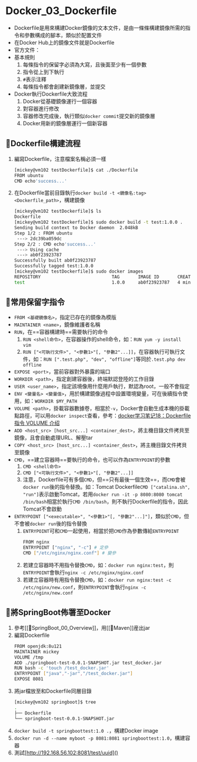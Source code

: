 # Docker_03_Dockerfile
- Dockerfile是用來構建Docker鏡像的文本文件，是由一條條構建鏡像所需的指令和參數構成的腳本，類似於配置文件
- 在Docker Hub上的鏡像文件就是Dockerfile
- 官方文件：[](https://docs.docker.com/engine/reference/builder/)
- 基本規則
	1. 每條指令的保留字必須為大寫，且後面至少有一個參數
	2. 指令從上到下執行
	3. `#`表示注釋
	4. 每條指令都會創建新鏡像層，並提交
- Docker執行Dockerfile大致流程
	1. Docker從基礎鏡像運行一個容器
	2. 對容器進行修改
	3. 容器修改完成後，執行類似`docker commit`提交新的鏡像層
	4. Docker用新的鏡像層運行一個新容器

## 🐳Dockerfile構建流程
1. 編寫Dockerfile，注意檔案名稱必須一樣
	```bash
	[mickey@vm102 testDockerfile]$ cat ./Dockerfile
	FROM ubuntu
	CMD echo'success...'
	```
2. 在Dockerfile當前目錄執行`docker build -t <鏡像名:tag> <Dockerfile_path>`，構建鏡像
	```bash
	[mickey@vm102 testDockerfile]$ ls
	Dockerfile
	[mickey@vm102 testDockerfile]$ sudo docker build -t test:1.0.0 .
	Sending build context to Docker daemon  2.048kB
	Step 1/2 : FROM ubuntu
	 ---> 2dc39ba059dc
	Step 2/2 : CMD echo'success...'
	 ---> Using cache
	 ---> ab0f23923787
	Successfully built ab0f23923787
	Successfully tagged test:1.0.0
	[mickey@vm102 testDockerfile]$ sudo docker images
	REPOSITORY                           TAG       IMAGE ID       CREATED         SIZE
	test                                 1.0.0     ab0f23923787   4 minutes ago   77.8MB
	```

## 🐳常用保留字指令
- `FROM <基礎鏡像名>`，指定已存在的鏡像為模版
- `MAINTAINER <name>`，鏡像維護者名稱
- `RUN`，在==容器構建時==需要執行的命令
	1. `RUN <shell命令>`，在容器操作的shell命令，如：`RUN yum -y install vim`
	2. `RUN ["<可執行文件>", "<參數1>"[, "參數2"...]]`，在容器執行可執行文件，如：`RUN [".test.php", "dev", "offline"]`等同於`.test.php dev offline`
- `EXPOSE <port>`，當前容器對外暴露的端口
- `WORKDIR <path>`，指定創建容器後，終端默認登陸的工作目錄
- `USER <user_name>`，指定該境像用什麼用戶執行，默認為root，一般不會指定
- `ENV <變量名> <變量值>`，用於構建鏡像過程中設置環境變量，可在後續指令使用，如：`WORKDIR $MY_PATH`
- `VOLUME <path>`，掛載容器數據卷，相當於`-v`，Docker會自動生成本機的掛載點路徑，可以用`docker inspect`查看，參考：[docker学习笔记18：Dockerfile 指令 VOLUME 介绍](https://www.cnblogs.com/51kata/p/5266626.html)
- `ADD <host_src> [host_src...] <container_dest>`，將主機目錄文件拷貝至鏡像，且會自動處理URL、解壓tar
- `COPY <host_src> [host_src...] <container_dest>`，將主機目錄文件拷貝至鏡像
- `CMD`，==建立容器時==要執行的命令，也可以作為`ENTRYPOINT`的參數
	1. `CMD <shell命令>`
	2. `CMD ["<可執行文件>", "<參數1>"[, "參數2"...]]`
	3. 注意，Dockerfile可有多個`CMD`，但==只有最後一個生效==，而`CMD`會被`docker run`後的指令替換。如：Tomcat Dockerfile`CMD ["catalina.sh", "run"]`表示啟動Tomcat，若用`docker run -it -p 8080:8080 tomcat /bin/bash`相當於執行`CMD /bin/bash`，則不執行Dockerfile的指令，因此Tomcat不會啟動
- `ENTRYPOINT ["<executable>", "<參數1>"[, "參數2"...]"]`，類似於`CMD`，但不會被`docker run`後的指令替換
	1. `ENTRYPOINT`可和`CMD`一起使用，相當於把`CMD`作為參數傳給`ENTRYPOINT`
		```bash
		FROM nginx
		ENTRYPOINT ["nginx", "-c"] # 定參
		CMD ["/etc/nginx/nginx.conf"] # 變參
		```
	2. 若建立容器時不用指令替換`CMD`，如：`docker run nginx:test`，則`ENTRYPOINT`會執行`nginx -c /etc/nginx/nginx.conf`
	3. 若建立容器時有用指令替換`CMD`，如：`docker run nginx:test -c /etc/nginx/new.conf`，則`ENTRYPOINT`會執行`nginx -c /etc/nginx/new.conf`

## 🐳將SpringBoot佈署至Docker
1. 參考[[🍃SpringBoot_00_Overview]]，用[[🧾Maven]]産出jar
2. 編寫Dockerfile
	```bash
	FROM openjdk:8u121
	MAINTAINER mickey
	VOLUME /tmp
	ADD ./springboot-test-0.0.1-SNAPSHOT.jar test_docker.jar
	RUN bash -c 'touch /test_docker.jar'
	ENTRYPOINT ["java","-jar","/test_docker.jar"]
	EXPOSE 8081
	```
3. 將jar檔放至和Dockerfile同層目錄
	```bash
	[mickey@vm102 springboot]$ tree
	.
	├── Dockerfile
	└── springboot-test-0.0.1-SNAPSHOT.jar
	```
4. `docker build -t springboottest:1.0 .`，構建Docker image
5. `docker run -d --name myboot -p 8081:8081 springboottest:1.0`，構建容器
6. 測試[http://192.168.56.102:8081/test/uuid]()
